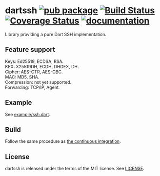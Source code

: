 # dartssh [![pub package](https://img.shields.io/pub/v/dartssh.svg)](https://pub.dartlang.org/packages/dartssh) [![Build Status](https://travis-ci.org/GreenAppers/dartssh.svg?branch=master)](https://travis-ci.org/GreenAppers/dartssh) [![Coverage Status](https://coveralls.io/repos/github/GreenAppers/dartssh/badge.svg?branch=master)](https://coveralls.io/github/GreenAppers/dartssh?branch=master) [![documentation](https://img.shields.io/badge/Documentation-dartssh-blue.svg)](https://www.dartdocs.org/documentation/dartssh/latest/)

Library providing a pure Dart SSH implementation.

## Feature support

Keys: Ed25519, ECDSA, RSA.  
KEX: X25519DH, ECDH, DHGEX, DH.  
Cipher: AES-CTR, AES-CBC.  
MAC: MD5, SHA.  
Compression: not yet supported.  
Forwarding: TCP/IP, Agent.  

## Example

See [example/ssh.dart](example/ssh.dart).

## Build

Follow the same procedure as [the continuous integration](.travis.yml).

## License

dartssh is released under the terms of the MIT license. See [LICENSE](LICENSE).

